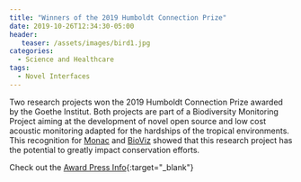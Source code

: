 ```yaml
---
title: "Winners of the 2019 Humboldt Connection Prize"
date: 2019-10-26T12:34:30-05:00
header:
   teaser: /assets/images/bird1.jpg
categories:
  - Science and Healthcare
tags:
  - Novel Interfaces 
---
```


Two research projects won the 2019 Humboldt Connection Prize awarded by the Goethe Institut. Both projects are 
part of a Biodiversity Monitoring Project aiming at the development of novel open source and low cost acoustic
monitoring adapted for the hardships of the tropical environments.
This recognition for [Monac](https://www.instagram.com/p/B1otYBihkaI/) and [BioViz](https://www.instagram.com/p/B1hKW4-lDri/)
showed that this research project has the potential to greatly impact conservation efforts. 



Check out the [Award Press Info][URL]{:target="_blank"} 

[URL]: https://www.goethe.de/prj/hya/es/inh/conexion-humboldt.html


